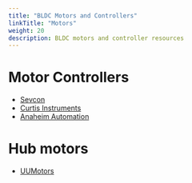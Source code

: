 ```yaml
---
title: "BLDC Motors and Controllers"
linkTitle: "Motors"
weight: 20
description: BLDC motors and controller resources
---
```


# Motor Controllers

* [Sevcon](http://www.sevcon.com/)
* [Curtis Instruments](https://www.curtisinstruments.com/)
* [Anaheim Automation](https://anaheimautomation.com/products/brushless/brushless-driver-controller-item.php?sID=278&serID=25&pt=i&tID=999&cID=23)

# Hub motors

* [UUMotors](https://www.uumotor.com/ws/)

